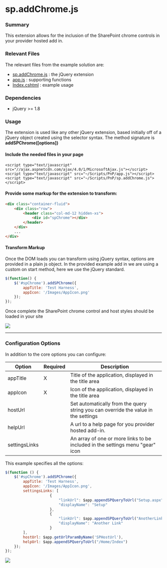 # sp.addChrome.js #

### Summary ###

This extension allows for the inclusion of the SharePoint chrome controls in your provider hosted add in.

### Relevant Files ###

The relevant files from the example solution are:

- [sp.addChrome.js](Core.JQueryWeb/Scripts/PnP/sp.addChrome.js) : the jQuery extension
- [app.js](Core.JQueryWeb/Scripts/PnP/app.js) : supporting functions
- [Index.cshtml](Core.JQueryWeb/Views/Home/Index.cshtml) : example usage

### Dependencies ###

- jQuery >= 1.8

### Usage ###

The extension is used like any other jQuery extension, based initially off of a jQuery object created using the selector syntax. The method signature is **addSPChrome([options])**

#### Include the needed files in your page ####

```ASPX
<script type="text/javascript" src="//ajax.aspnetcdn.com/ajax/4.0/1/MicrosoftAjax.js"></script>
<script type="text/javascript" src="~/Scripts/PnP/app.js"></script>
<script type="text/javascript" src="~/Scripts/PnP/sp.addChrome.js"></script>
```

#### Provide some markup for the extension to transform: ####

```HTML
<div class="container-fluid">
    <div class="row">
        <header class="col-md-12 hidden-xs">
            <div id="spChrome"></div>
        </header>
    </div>
	...
</div>
```

#### Transform Markup ####

Once the DOM loads you can transform using jQuery syntax, options are provided in a plain js object. In the provided example add in we are using a custom on start method, here we use the jQuery standard.

```JavaScript
$(function() {
    $('#spChrome').addSPChrome({
        appTitle: 'Test Harness',
        appIcon: '/Images/AppIcon.png'
    });
});
```

Once complete the SharePoint chrome control and host styles should be loaded in your site

![](http://i.imgur.com/rlHatmn.png)

----------

### Configuration Options ###

In addition to the core options you can configure:

**Option** | **Required** | **Description**
---- | ---- | ----
appTitle | X | Title of the application, displayed in the title area
appIcon | X | Icon of the application, displayed in the title area
hostUrl |  | Set automatically from the query string you can override the value in the settings
helpUrl |  | A url to a help page for you provider hosted add-in.
settingsLinks |  | An array of one or more links to be included in the settings menu "gear" icon

This example specifies all the options:

```JavaScript
$(function () {
    $('#spChrome').addSPChrome({
        appTitle: 'Test Harness',
        appIcon: '/Images/AppIcon.png',
        settingsLinks: [
                    {
                        "linkUrl": $app.appendSPQueryToUrl("Setup.aspx"),
                        "displayName": "Setup"
                    },
                    {
                        "linkUrl": $app.appendSPQueryToUrl("AnotherLink.aspx"),
                        "displayName": "Another Link"
                    }
        ],
        hostUrl: $app.getUrlParamByName('SPHostUrl'),
        helpUrl: $app.appendSPQueryToUrl("/Home/Index")
    });
});
```

![](http://i.imgur.com/Q7LYZOn.png)

